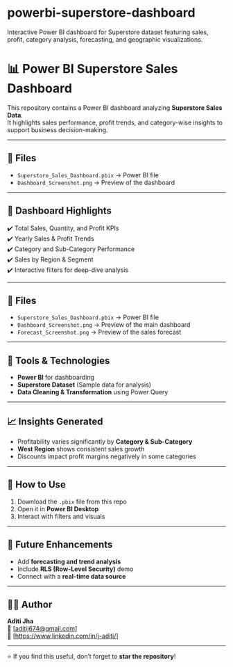 # powerbi-superstore-dashboard
Interactive Power BI dashboard for Superstore dataset featuring sales, profit, category analysis, forecasting, and geographic visualizations.
# 📊 Power BI Superstore Sales Dashboard  

This repository contains a Power BI dashboard analyzing **Superstore Sales Data**.  
It highlights sales performance, profit trends, and category-wise insights to support business decision-making.  

---

## 📂 Files  
- `Superstore_Sales_Dashboard.pbix` → Power BI file  
- `Dashboard_Screenshot.png` → Preview of the dashboard  

---

## 🚀 Dashboard Highlights  
✔️ Total Sales, Quantity, and Profit KPIs  
✔️ Yearly Sales & Profit Trends  
✔️ Category and Sub-Category Performance  
✔️ Sales by Region & Segment  
✔️ Interactive filters for deep-dive analysis  

---

## 📂 Files  
- `Superstore_Sales_Dashboard.pbix` → Power BI file  
- `Dashboard_Screenshot.png` → Preview of the main dashboard  
- `Forecast_Screenshot.png` → Preview of the sales forecast  

---

## 🔧 Tools & Technologies  
- **Power BI** for dashboarding  
- **Superstore Dataset** (Sample data for analysis)  
- **Data Cleaning & Transformation** using Power Query  

---

## 📈 Insights Generated  
- Profitability varies significantly by **Category & Sub-Category**  
- **West Region** shows consistent sales growth  
- Discounts impact profit margins negatively in some categories  

---

## 📌 How to Use  
1. Download the `.pbix` file from this repo  
2. Open it in **Power BI Desktop**  
3. Interact with filters and visuals  

---

## 🌟 Future Enhancements  
- Add **forecasting and trend analysis**  
- Include **RLS (Row-Level Security)** demo  
- Connect with a **real-time data source**  

---

## 👩‍💻 Author  
**Aditi Jha**  
📧 [aditij674@gmail.com]  
💼 [https://www.linkedin.com/in/j-aditi/]  

---
⭐ If you find this useful, don’t forget to **star the repository**!
